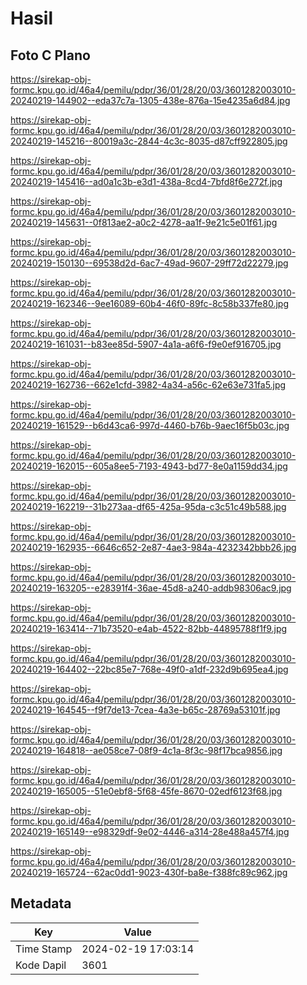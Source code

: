 # Hasil

## Foto C Plano

https://sirekap-obj-formc.kpu.go.id/46a4/pemilu/pdpr/36/01/28/20/03/3601282003010-20240219-144902--eda37c7a-1305-438e-876a-15e4235a6d84.jpg

https://sirekap-obj-formc.kpu.go.id/46a4/pemilu/pdpr/36/01/28/20/03/3601282003010-20240219-145216--80019a3c-2844-4c3c-8035-d87cff922805.jpg

https://sirekap-obj-formc.kpu.go.id/46a4/pemilu/pdpr/36/01/28/20/03/3601282003010-20240219-145416--ad0a1c3b-e3d1-438a-8cd4-7bfd8f6e272f.jpg

https://sirekap-obj-formc.kpu.go.id/46a4/pemilu/pdpr/36/01/28/20/03/3601282003010-20240219-145631--0f813ae2-a0c2-4278-aa1f-9e21c5e01f61.jpg

https://sirekap-obj-formc.kpu.go.id/46a4/pemilu/pdpr/36/01/28/20/03/3601282003010-20240219-150130--69538d2d-6ac7-49ad-9607-29ff72d22279.jpg

https://sirekap-obj-formc.kpu.go.id/46a4/pemilu/pdpr/36/01/28/20/03/3601282003010-20240219-162346--9ee16089-60b4-46f0-89fc-8c58b337fe80.jpg

https://sirekap-obj-formc.kpu.go.id/46a4/pemilu/pdpr/36/01/28/20/03/3601282003010-20240219-161031--b83ee85d-5907-4a1a-a6f6-f9e0ef916705.jpg

https://sirekap-obj-formc.kpu.go.id/46a4/pemilu/pdpr/36/01/28/20/03/3601282003010-20240219-162736--662e1cfd-3982-4a34-a56c-62e63e731fa5.jpg

https://sirekap-obj-formc.kpu.go.id/46a4/pemilu/pdpr/36/01/28/20/03/3601282003010-20240219-161529--b6d43ca6-997d-4460-b76b-9aec16f5b03c.jpg

https://sirekap-obj-formc.kpu.go.id/46a4/pemilu/pdpr/36/01/28/20/03/3601282003010-20240219-162015--605a8ee5-7193-4943-bd77-8e0a1159dd34.jpg

https://sirekap-obj-formc.kpu.go.id/46a4/pemilu/pdpr/36/01/28/20/03/3601282003010-20240219-162219--31b273aa-df65-425a-95da-c3c51c49b588.jpg

https://sirekap-obj-formc.kpu.go.id/46a4/pemilu/pdpr/36/01/28/20/03/3601282003010-20240219-162935--6646c652-2e87-4ae3-984a-4232342bbb26.jpg

https://sirekap-obj-formc.kpu.go.id/46a4/pemilu/pdpr/36/01/28/20/03/3601282003010-20240219-163205--e28391f4-36ae-45d8-a240-addb98306ac9.jpg

https://sirekap-obj-formc.kpu.go.id/46a4/pemilu/pdpr/36/01/28/20/03/3601282003010-20240219-163414--71b73520-e4ab-4522-82bb-44895788f1f9.jpg

https://sirekap-obj-formc.kpu.go.id/46a4/pemilu/pdpr/36/01/28/20/03/3601282003010-20240219-164402--22bc85e7-768e-49f0-a1df-232d9b695ea4.jpg

https://sirekap-obj-formc.kpu.go.id/46a4/pemilu/pdpr/36/01/28/20/03/3601282003010-20240219-164545--f9f7de13-7cea-4a3e-b65c-28769a53101f.jpg

https://sirekap-obj-formc.kpu.go.id/46a4/pemilu/pdpr/36/01/28/20/03/3601282003010-20240219-164818--ae058ce7-08f9-4c1a-8f3c-98f17bca9856.jpg

https://sirekap-obj-formc.kpu.go.id/46a4/pemilu/pdpr/36/01/28/20/03/3601282003010-20240219-165005--51e0ebf8-5f68-45fe-8670-02edf6123f68.jpg

https://sirekap-obj-formc.kpu.go.id/46a4/pemilu/pdpr/36/01/28/20/03/3601282003010-20240219-165149--e98329df-9e02-4446-a314-28e488a457f4.jpg

https://sirekap-obj-formc.kpu.go.id/46a4/pemilu/pdpr/36/01/28/20/03/3601282003010-20240219-165724--62ac0dd1-9023-430f-ba8e-f388fc89c962.jpg


## Metadata

| Key        | Value               |
| ---------- | ------------------- |
| Time Stamp | 2024-02-19 17:03:14 |
| Kode Dapil | 3601                |



